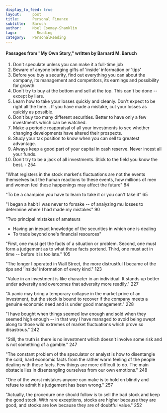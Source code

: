 ```yaml
---
display_to_feed: true
layout:     post
title:      Personal Finance
subtitle:   Baruch
author:     Noel Csomay-Shanklin
tags: 		  Reading
category:   PersonalReading
---
```


#### Passages from "My Own Story," written by Barnard M. Baruch


1. Don't speculate unless you can make it a full-time job
2. Beware of anyone bringing gifts of 'inside' information or 'tips'
3. Before you buy a security, find out everything you can about the company, its management and competitors, its earnings and possibility for growth
4. Don't try to buy at the bottom and sell at the top. This can't be done -- except by liars.
5. Learn how to take your losses quickly and cleanly. Don't expect to be right all the time... If you have made a mistake, cut your losses as quickly as possible.
6. Don't buy too many different securities. Better to have only a few investments which can be watched.
7. Make a periodic reappraisal of all your investments to see whether changing developments have altered their prospects. 
8. Study your tax position to know when you can sell to greatest advantage.
9. Always keep a good part of your capital in cash reserve. Never incest all your funds.
10. Don't try to be a jack of all investments. Stick to the field you know the best. - 254

"What registers in the stock market's fluctuations are not the events themselves but the human reactions to these events, how millions of men and women feel these happenings may affect the future" 84

"To be a champion you have to learn to take it or you can't take it" 65

"I began a habit I was never to forsake -- of analyzing mu losses to determine where I had made my mistakes" 90

"Two principal mistakes of amateurs
* Having an inexact knowledge of the securities in which one is dealing
* To trade beyond one's financial resources"

"First, one must get the facts of a situation or problem. Second, one must form a judgement as to what those facts portend. Third, one must act in time -- before it is too late." 105

"The longer I operated in Wall Street, the more distrustful I became of the tips and 'inside' information of every kind." 123

"Value in an investment is like character in an individual. It stands up better under adversity and overcomes that adversity more readily." 227

"A panic may bring a temporary collapse in the market price of an investment, but the stock is bound to recover if the company meets a genuine economic need and is under good management." 228

"I have bought when things seemed low enough and sold when they seemed high enough -- in that way I have managed to avoid being swept along to those wild extremes of market fluctuations which prove so disastrous." 242

"Still, the truth is there is no investment which doesn't involve some risk and is not something of a gamble." 247

"The constant problem of the speculator or analyst is how to disentangle the cold, hard economic facts from the rather warm feeling of the people dealing with these facts. Few things are more difficult to do. The main obstacle lies in disentangling ourselves from our own emotions." 248

"One of the worst mistakes anyone can make is to hold on blindly and refuse to admit his judgement has been wrong." 257

"Actually, the procedure one should follow is to sell the bad stock and keep the good stock. With rare exceptions, stocks are higher because they are good, and stocks are low because they are of doubtful value." 252

